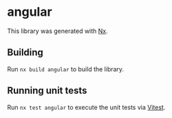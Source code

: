 # angular

This library was generated with [Nx](https://nx.dev).

## Building

Run `nx build angular` to build the library.

## Running unit tests

Run `nx test angular` to execute the unit tests via [Vitest](https://vitest.dev/).
